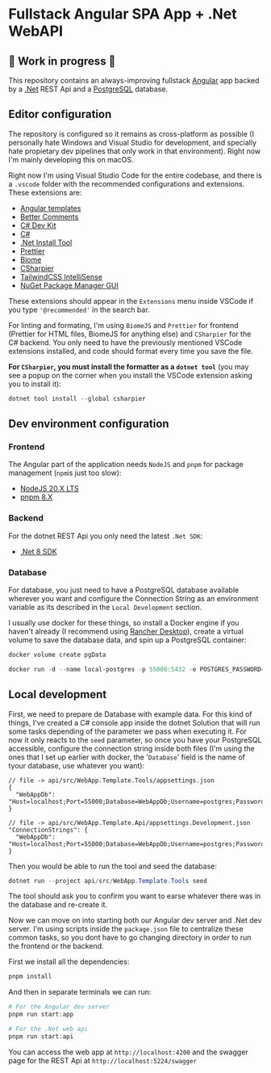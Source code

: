 # Fullstack Angular SPA App + .Net WebAPI

## :construction: Work in progress :construction:

This repository contains an always-improving fullstack [Angular](https://angular.io/) app backed by a [.Net](https://dotnet.microsoft.com/) REST Api and a [PostgreSQL](https://www.postgresql.org/) database.

## Editor configuration

The repository is configured so it remains as cross-platform as possible (I personally hate Windows and Visual Studio for development, and specially hate propietary dev pipelines that only work in that environment). Right now I'm mainly developing this on macOS.

Right now I'm using Visual Studio Code for the entire codebase, and there is a `.vscode` folder with the recommended configurations and extensions. These extensions are:

- [Angular templates](https://marketplace.visualstudio.com/items?itemName=Angular.ng-template)
- [Better Comments](https://marketplace.visualstudio.com/items?itemName=aaron-bond.better-comments)
- [C# Dev Kit](https://marketplace.visualstudio.com/items?itemName=ms-dotnettools.csdevkit)
- [C#](https://marketplace.visualstudio.com/items?itemName=ms-dotnettools.csharp)
- [.Net Install Tool](https://marketplace.visualstudio.com/items?itemName=ms-dotnettools.vscode-dotnet-runtime)
- [Prettier](https://marketplace.visualstudio.com/items?itemName=esbenp.prettier-vscode)
- [Biome](https://marketplace.visualstudio.com/items?itemName=biomejs.biome)
- [CSharpier](https://marketplace.visualstudio.com/items?itemName=csharpier.csharpier-vscode)
- [TailwindCSS IntelliSense](https://marketplace.visualstudio.com/items?itemName=bradlc.vscode-tailwindcss)
- [NuGet Package Manager GUI](https://marketplace.visualstudio.com/items?itemName=aliasadidev.nugetpackagemanagergui)

These extensions should appear in the `Extensions` menu inside VSCode if you type `'@recommended'` in the search bar.

For linting and formating, I'm using `BiomeJS` and `Prettier` for frontend (Prettier for HTML files, BiomeJS for anything else) and `CSharpier` for the C# backend. You only need to have the previously mentioned VSCode extensions installed, and code should format every time you save the file.

**For `CSharpier`, you must install the formatter as a `dotnet tool`** (you may see a popup on the corner when you install the VSCode extension asking you to install it):

```powershell
dotnet tool install --global csharpier
```

## Dev environment configuration

### Frontend

The Angular part of the application needs `NodeJS` and `pnpm` for package management (`npm`is just too slow):

- [NodeJS 20.X LTS](https://nodejs.org/en/download)
- [pnpm 8.X](https://pnpm.io/installation)

### Backend

For the dotnet REST Api you only need the latest `.Net SDK`:

- [.Net 8 SDK](https://dotnet.microsoft.com/en-us/download)

### Database

For database, you just need to have a PostgreSQL database available wherever you want and configure the Connection String as an environment variable as its described in the `Local Development` section.

I usually use docker for these things, so install a Docker engine if you haven't already (I recommend using [Rancher Desktop](https://rancherdesktop.io/)), create a virtual volume to save the database data, and spin up a PostgreSQL container:

```powershell
docker volume create pgData
```

```powershell
docker run -d --name local-postgres -p 55000:5432 -e POSTGRES_PASSWORD=postgrespw -e PGDATA=/var/lib/postgresql/data/pgdata -v pgData:/var/lib/postgresql/data postgres
```

## Local development

First, we need to prepare de Database with example data. For this kind of things, I've created a C# console app inside the dotnet Solution that will run some tasks depending of the parameter we pass when executing it. For now it only reacts to the `seed` parameter, so once you have your PostgreSQL accessible, configure the connection string inside both files (I'm using the ones that I set up earlier with docker, the '`Database`' field is the name of tyour database, use whatever you want):

```jsonc
// file -> api/src/WebApp.Template.Tools/appsettings.json
{
  "WebAppDb": "Host=localhost;Port=55000;Database=WebAppDb;Username=postgres;Password=postgrespw",
}
```

```jsonc
// file -> api/src/WebApp.Template.Api/appsettings.Development.json
"ConnectionStrings": {
  "WebAppDb": "Host=localhost;Port=55000;Database=WebAppDb;Username=postgres;Password=postgrespw"
}
```

Then you would be able to run the tool and seed the database:

```powershell
dotnet run --project api/src/WebApp.Template.Tools seed
```

The tool should ask you to confirm you want to earse whatever there was in the database and re-create it.

Now we can move on into starting both our Angular dev server and .Net dev server. I'm using scripts inside the `package.json` file to centralize these common tasks, so you dont have to go changing directory in order to run the frontend or the backend.

First we install all the dependencies:

```powershell
pnpm install
```

And then in separate terminals we can run:

```powershell
# For the Angular dev server
pnpm run start:app
```

```powershell
# For the .Net web api
pnpm run start:api
```

You can access the web app at `http://localhost:4200` and the swagger page for the REST Api at `http://localhost:5224/swagger`
